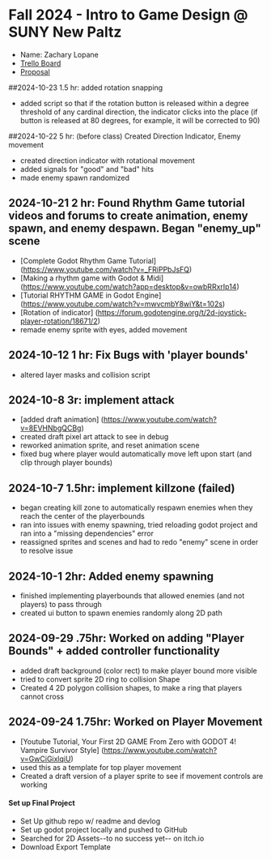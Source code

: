 # Fall 2024 - Intro to Game Design @ SUNY New Paltz
* Name: Zachary Lopane
* [Trello Board](https://trello.com/b/mR0VP2jR/final-project-todo)
* [Proposal](https://github.com/Zzazzh/FinalProjectCPS293/blob/main/Proposal.pdf)

##2024-10-23 1.5 hr: added rotation snapping
* added script so that if the rotation button is released within a degree threshold of any cardinal direction, the indicator clicks into the place (if button is released at 80 degrees, for example, it will be corrected to 90)

##2024-10-22 5 hr: (before class) Created Direction Indicator, Enemy movement 
* created direction indicator with rotational movement
* added signals for "good" and "bad" hits
* made enemy spawn randomized

## 2024-10-21 2 hr: Found Rhythm Game tutorial videos and forums to create animation, enemy spawn, and enemy despawn. Began "enemy_up" scene
* [Complete Godot Rhythm Game Tutorial] (https://www.youtube.com/watch?v=_FRiPPbJsFQ)
* [Making a rhythm game with Godot & Midi] (https://www.youtube.com/watch?app=desktop&v=owbRRxrIp14)
* [Tutorial RHYTHM GAME in Godot Engine] (https://www.youtube.com/watch?v=mwvcmbY8wiY&t=102s)
* [Rotation of indicator] (https://forum.godotengine.org/t/2d-joystick-player-rotation/18671/2)
* remade enemy sprite with eyes, added movement

## 2024-10-12 1 hr: Fix Bugs with 'player bounds'
* altered layer masks and collision script 

## 2024-10-8 3r: implement attack
* [added draft animation] (https://www.youtube.com/watch?v=8EVHNbgQCBg)
* created draft pixel art attack to see in debug
* reworked animation sprite, and reset animation scene
* fixed bug where player would automatically move left upon start (and clip through player bounds)

## 2024-10-7 1.5hr: implement killzone (failed)
* began creating kill zone to automatically respawn enemies when they reach the center of the playerbounds
* ran into issues with enemy spawning, tried reloading godot project and ran into a "missing dependencies" error
* reassigned sprites and scenes and had to redo "enemy" scene in order to resolve issue

## 2024-10-1 2hr: Added enemy spawning
* finished implementing playerbounds that allowed enemies (and not players) to pass through
* created ui button to spawn enemies randomly along 2D path

## 2024-09-29 .75hr: Worked on adding "Player Bounds" + added controller functionality
* added draft background (color rect) to make player bound more visible
* tried to convert sprite 2D ring to collision Shape
* Created 4 2D polygon collision shapes, to make a ring that players cannot cross

## 2024-09-24 1.75hr: Worked on Player Movement
* [Youtube Tutorial, Your First 2D GAME From Zero with GODOT 4! Vampire Survivor Style] (https://www.youtube.com/watch?v=GwCiGixlqiU)
* used this as a template for top player movement 
* Created a draft version of a player sprite to see if movement controls are working
#### Set up Final Project
* Set Up github repo w/ readme and devlog
* Set up godot project locally and pushed to GitHub 
* Searched for 2D Assets--to no success yet-- on itch.io
* Download Export Template





